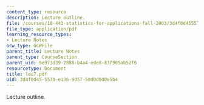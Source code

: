 ```yaml
---
content_type: resource
description: Lecture outline.
file: /courses/18-443-statistics-for-applications-fall-2003/3d4f0d455570e1369d5750d0d0d0e5b4_lec7.pdf
file_type: application/pdf
learning_resource_types:
- Lecture Notes
ocw_type: OCWFile
parent_title: Lecture Notes
parent_type: CourseSection
parent_uid: 9e973d39-2888-b4a4-ede8-83f905ab52f6
resourcetype: Document
title: lec7.pdf
uid: 3d4f0d45-5570-e136-9d57-50d0d0d0e5b4
---
```

Lecture outline.

